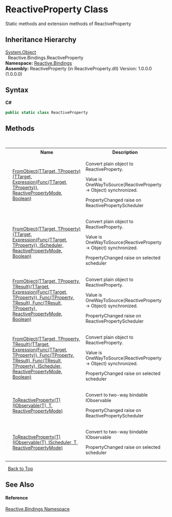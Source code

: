 # ReactiveProperty Class
 

Static methods and extension methods of ReactiveProperty<T>


## Inheritance Hierarchy
<a href="http://msdn2.microsoft.com/en-us/library/e5kfa45b" target="_blank">System.Object</a><br />&nbsp;&nbsp;Reactive.Bindings.ReactiveProperty<br />
**Namespace:**&nbsp;<a href="c3971206-685a-088e-bb60-d89f59135b99">Reactive.Bindings</a><br />**Assembly:**&nbsp;ReactiveProperty (in ReactiveProperty.dll) Version: 1.0.0.0 (1.0.0.0)

## Syntax

**C#**<br />
``` C#
public static class ReactiveProperty
```


## Methods
&nbsp;<table><tr><th></th><th>Name</th><th>Description</th></tr><tr><td>![Public method](media/pubmethod.gif "Public method")![Static member](media/static.gif "Static member")</td><td><a href="59c24026-b3e4-30db-b675-d68b35592f4a">FromObject(TTarget, TProperty)(TTarget, Expression(Func(TTarget, TProperty)), ReactivePropertyMode, Boolean)</a></td><td>

Convert plain object to ReactiveProperty.

Value is OneWayToSource(ReactiveProperty -> Object) synchronized.

PropertyChanged raise on ReactivePropertyScheduler</td></tr><tr><td>![Public method](media/pubmethod.gif "Public method")![Static member](media/static.gif "Static member")</td><td><a href="8488c325-3df0-9829-bc25-d2edc7b40e9f">FromObject(TTarget, TProperty)(TTarget, Expression(Func(TTarget, TProperty)), IScheduler, ReactivePropertyMode, Boolean)</a></td><td>

Convert plain object to ReactiveProperty.

Value is OneWayToSource(ReactiveProperty -> Object) synchronized.

PropertyChanged raise on selected scheduler</td></tr><tr><td>![Public method](media/pubmethod.gif "Public method")![Static member](media/static.gif "Static member")</td><td><a href="dda47423-490d-88b3-e256-681f70718bfb">FromObject(TTarget, TProperty, TResult)(TTarget, Expression(Func(TTarget, TProperty)), Func(TProperty, TResult), Func(TResult, TProperty), ReactivePropertyMode, Boolean)</a></td><td>

Convert plain object to ReactiveProperty.

Value is OneWayToSource(ReactiveProperty -> Object) synchronized.

PropertyChanged raise on ReactivePropertyScheduler</td></tr><tr><td>![Public method](media/pubmethod.gif "Public method")![Static member](media/static.gif "Static member")</td><td><a href="8de661d1-1cac-31ea-735e-1e98e00182ec">FromObject(TTarget, TProperty, TResult)(TTarget, Expression(Func(TTarget, TProperty)), Func(TProperty, TResult), Func(TResult, TProperty), IScheduler, ReactivePropertyMode, Boolean)</a></td><td>

Convert plain object to ReactiveProperty.

Value is OneWayToSource(ReactiveProperty -> Object) synchronized.

PropertyChanged raise on selected scheduler</td></tr><tr><td>![Public method](media/pubmethod.gif "Public method")![Static member](media/static.gif "Static member")</td><td><a href="47c019c4-7e85-9d21-f3d2-b30c53f665e9">ToReactiveProperty(T)(IObservable(T), T, ReactivePropertyMode)</a></td><td>

Convert to two-way bindable IObservable<T>

PropertyChanged raise on ReactivePropertyScheduler</td></tr><tr><td>![Public method](media/pubmethod.gif "Public method")![Static member](media/static.gif "Static member")</td><td><a href="6c385f23-f6a6-97a9-ff71-ec3ae911635e">ToReactiveProperty(T)(IObservable(T), IScheduler, T, ReactivePropertyMode)</a></td><td>

Convert to two-way bindable IObservable<T>

PropertyChanged raise on selected scheduler</td></tr></table>&nbsp;
<a href="#reactiveproperty-class">Back to Top</a>

## See Also


#### Reference
<a href="c3971206-685a-088e-bb60-d89f59135b99">Reactive.Bindings Namespace</a><br />
